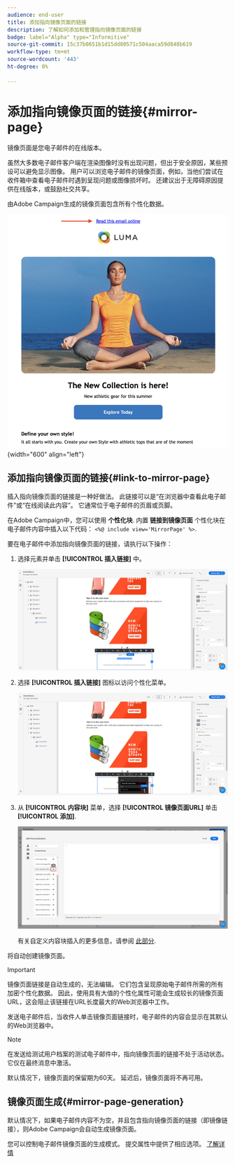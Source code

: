 ```yaml
---
audience: end-user
title: 添加指向镜像页面的链接
description: 了解如何添加和管理指向镜像页面的链接
badge: label="Alpha" type="Informitive"
source-git-commit: 15c37b0651b1d15dd80571c504aaca59d848b619
workflow-type: tm+mt
source-wordcount: '443'
ht-degree: 0%

---
```



# 添加指向镜像页面的链接{#mirror-page}

镜像页面是您电子邮件的在线版本。

虽然大多数电子邮件客户端在渲染图像时没有出现问题，但出于安全原因，某些预设可以避免显示图像。 用户可以浏览电子邮件的镜像页面，例如，当他们尝试在收件箱中查看电子邮件时遇到呈现问题或图像损坏时。 还建议出于无障碍原因提供在线版本，或鼓励社交共享。

由Adobe Campaign生成的镜像页面包含所有个性化数据。

![镜像链接示例](assets/mirror-page-link.png){width="600" align="left"}

## 添加指向镜像页面的链接{#link-to-mirror-page}

插入指向镜像页面的链接是一种好做法。 此链接可以是“在浏览器中查看此电子邮件”或“在线阅读此内容”。 它通常位于电子邮件的页眉或页脚。

在Adobe Campaign中，您可以使用 **个性化块**. 内置 **链接到镜像页面** 个性化块在电子邮件内容中插入以下代码： `<%@ include view='MirrorPage' %>`.

要在电子邮件中添加指向镜像页面的链接，请执行以下操作：

1. 选择元素并单击 **[!UICONTROL 插入链接]** 中。

   ![](assets/message-tracking-mirror-page.png)

1. 选择 **[!UICONTROL 插入链接]** 图标以访问个性化菜单。

   ![](assets/message-tracking-mirror-page_2.png)

1. 从 **[!UICONTROL 内容块]** 菜单，选择 **[!UICONTROL 镜像页面URL]** 单击 **[!UICONTROL 添加]**.

   ![](assets/message-tracking-mirror-page_3.png)

   有关自定义内容块插入的更多信息，请参阅 [此部分](../personalization/personalize.md#personalize-emails).

将自动创建镜像页面。

>[!IMPORTANT]
>
>镜像页面链接是自动生成的，无法编辑。 它们包含呈现原始电子邮件所需的所有加密个性化数据。 因此，使用具有大值的个性化属性可能会生成较长的镜像页面URL，这会阻止该链接在URL长度最大的Web浏览器中工作。

发送电子邮件后，当收件人单击镜像页面链接时，电子邮件的内容会显示在其默认的Web浏览器中。

>[!NOTE]
>
>在发送给测试用户档案的测试电子邮件中，指向镜像页面的链接不处于活动状态。 它仅在最终消息中激活。

默认情况下，镜像页面的保留期为60天。 延迟后，镜像页面将不再可用。


## 镜像页面生成{#mirror-page-generation}

默认情况下，如果电子邮件内容不为空，并且包含指向镜像页面的链接（即镜像链接），则Adobe Campaign会自动生成镜像页面。

您可以控制电子邮件镜像页面的生成模式。 提交属性中提供了相应选项。 [了解详情](../advanced-settings/delivery-settings.md#mirror)
